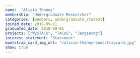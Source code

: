 ```yaml
---
name:  "Alicia Thoney"
membership: "Undergraduate Researcher"
categories: [members, undergraduate_student]
joined_date: 2018-09-01
graduated_date: 2018-09-01
projects: ["WySTACK", "TACoS", "Jangseung"]
interest_statement: "Statement"
bootstrap_card_img_url: "/alicia-thoney-bootstrapcard.jpg"
show: true
---
```

